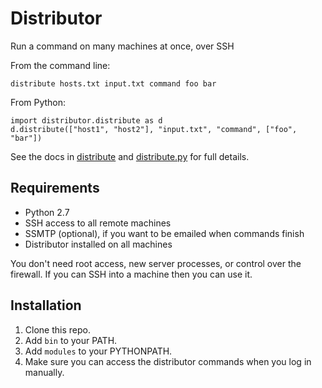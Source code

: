 Distributor
===========

Run a command on many machines at once, over SSH

From the command line:

    distribute hosts.txt input.txt command foo bar

From Python:
    
    import distributor.distribute as d
    d.distribute(["host1", "host2"], "input.txt", "command", ["foo", "bar"])
    
See the docs in [distribute](bin/distribute) and [distribute.py](modules/distributor/distribute.py) for full details.


Requirements
------------

* Python 2.7
* SSH access to all remote machines
* SSMTP (optional), if you want to be emailed when commands finish
* Distributor installed on all machines

You don't need root access, new server processes, or control over the firewall. If you can SSH into a machine then you can use it.


Installation
------------

1. Clone this repo.
2. Add `bin` to your PATH.
3. Add `modules` to your PYTHONPATH.
4. Make sure you can access the distributor commands when you log in manually.
